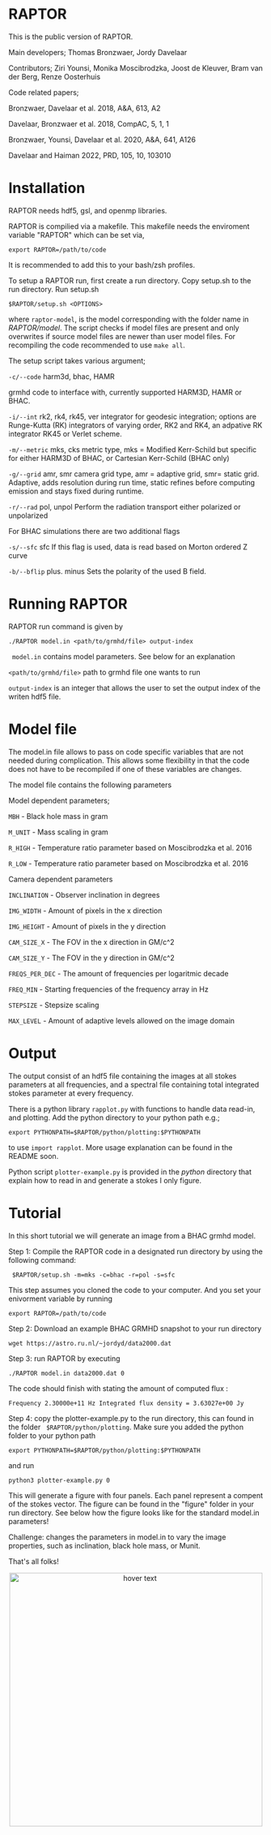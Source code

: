 # RAPTOR

This is the public version of RAPTOR.

Main developers; Thomas Bronzwaer, Jordy Davelaar

Contributors; Ziri Younsi, Monika Moscibrodzka, Joost de Kleuver, Bram van der Berg, Renze Oosterhuis

Code related papers;

Bronzwaer, Davelaar et al. 2018, A&A, 613, A2

Davelaar, Bronzwaer et al. 2018, CompAC, 5, 1, 1

Bronzwaer, Younsi, Davelaar et al. 2020, A&A, 641, A126

Davelaar and Haiman 2022, PRD, 105, 10, 103010 

# Installation

RAPTOR needs hdf5, gsl, and openmp libraries.

RAPTOR is compilied via a makefile. This makefile needs the enviroment variable "RAPTOR" which can be set via,

```
export RAPTOR=/path/to/code
```

It is recommended to add this to your bash/zsh profiles.

To setup a RAPTOR run, first create a run directory. Copy setup.sh to the run directory. Run setup.sh


```
$RAPTOR/setup.sh <OPTIONS>
```

where ```raptor-model```, is the model corresponding with the folder name in *RAPTOR/model*. The script checks if model files are present and only overwrites if source model files are newer than user model files. For recompiling the code recommended to use ```make all```.   

The setup script takes various argument;

``` -c/--code ``` harm3d, bhac, HAMR

grmhd code to interface with, currently supported HARM3D, HAMR or BHAC.

``` -i/--int ``` rk2, rk4, rk45, ver
integrator for geodesic integration; options are Runge-Kutta (RK) integrators of varying order, RK2 and RK4, an adpative RK integrator RK45 or Verlet scheme.

``` -m/--metric ``` mks, cks
metric type, mks = Modified Kerr-Schild but specific for either HARM3D of BHAC, or Cartesian Kerr-Schild (BHAC only)
 

``` -g/--grid ``` amr, smr
camera grid type, amr = adaptive grid, smr= static grid. Adaptive, adds resolution during run time, static refines before computing emission and stays fixed during runtime.
 
 
``` -r/--rad ``` pol, unpol
Perform the radiation transport either polarized or unpolarized

For BHAC simulations there are two additional flags

``` -s/--sfc ``` sfc
If this flag is used, data is read based on Morton ordered Z curve

``` -b/--bflip ``` plus. minus
Sets the polarity of the used B field.

# Running RAPTOR

RAPTOR run command is given by

```
./RAPTOR model.in <path/to/grmhd/file> output-index
```

```  model.in ```  contains model parameters. See below for an explanation

``` <path/to/grmhd/file> ``` path to grmhd file one wants to run

``` output-index ``` is an integer that allows the user to set the output index of the writen hdf5 file.

# Model file

The model.in file allows to pass on code specific variables that are not needed during complication. This allows some flexibility in that the code does not have to be recompiled if one of these variables are changes.

The model file contains the following parameters

Model dependent parameters;

```MBH``` - Black hole mass in gram

```M_UNIT``` - Mass scaling in gram

```R_HIGH``` - Temperature ratio parameter based on Moscibrodzka et al. 2016

```R_LOW``` - Temperature ratio parameter based on Moscibrodzka et al. 2016


Camera dependent parameters

```INCLINATION``` - Observer inclination in degrees

```IMG_WIDTH``` - Amount of pixels in the x direction

```IMG_HEIGHT``` - Amount of pixels in the y direction

```CAM_SIZE_X``` - The FOV in the x direction in GM/c^2

```CAM_SIZE_Y``` - The FOV in the y direction in GM/c^2

```FREQS_PER_DEC``` - The amount of frequencies per logaritmic decade

```FREQ_MIN``` - Starting frequencies of the frequency array in Hz

```STEPSIZE``` - Stepsize scaling

```MAX_LEVEL``` - Amount of adaptive levels allowed on the image domain

# Output

The output consist of an hdf5 file containing the images at all stokes parameters at all frequencies, and a spectral file containing total integrated stokes parameter at every frequency.


There is a python library ``` rapplot.py ``` with functions to handle data read-in, and plotting. Add the python directory to your python path e.g.;

``` export PYTHONPATH=$RAPTOR/python/plotting:$PYTHONPATH ```

to use ``` import rapplot ```. More usage explanation can be found in the README soon.
 
Python script ``` plotter-example.py ``` is provided in the *python* directory that explain how to read in and generate a stokes I only figure.

# Tutorial

In this short tutorial we will generate an image from a BHAC grmhd model.

Step 1: Compile the RAPTOR code in a designated run directory by using the following command:

``` $RAPTOR/setup.sh -m=mks -c=bhac -r=pol -s=sfc```

This step assumes you cloned the code to your computer. And you set your enivorment variable by running

``` export RAPTOR=/path/to/code ```

Step 2: Download an example BHAC GRMHD snapshot to your run directory

``` wget https://astro.ru.nl/~jordyd/data2000.dat ```

Step 3: run RAPTOR by executing

```./RAPTOR model.in data2000.dat 0 ```

The code should finish with stating the amount of computed flux :

``` Frequency 2.30000e+11 Hz Integrated flux density = 3.63027e+00 Jy ```

Step 4: copy the plotter-example.py to the run directory, this can found in the folder ``` $RAPTOR/python/plotting```. 
Make sure you added the python folder to your python path

``` export PYTHONPATH=$RAPTOR/python/plotting:$PYTHONPATH ```

and run

```python3 plotter-example.py 0 ```

This will generate a figure with four panels. Each panel represent a compent of the stokes vector. The figure can be found in the "figure" folder in your run directory. See below how the figure looks like for the standard model.in parameters!

Challenge: changes the parameters in model.in to vary the image properties, such as inclination, black hole mass, or Munit.

That's all folks! 

<p align="center">
  <img src="docs/output_tutorial.png" width="500" title="hover text">
</p>
